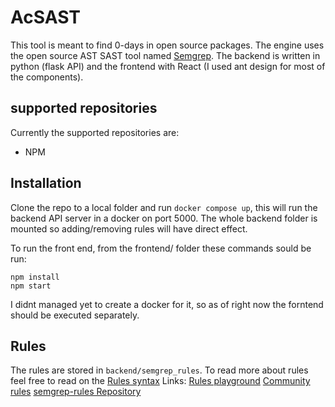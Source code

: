  # AcSAST
 This tool is meant to find 0-days in open source packages. The engine uses the open source AST SAST tool named [Semgrep](https://semgrep.dev/).
 The backend is written in python (flask API) and the frontend with React (I used ant design for most of the components).
 ## supported repositories
 Currently the supported repositories are:
  - NPM
 ## Installation
Clone the repo to a local folder and run `docker compose up`, this will run the backend API server in a docker on port 5000.
The whole backend folder is mounted so adding/removing rules will have direct effect.

To run the front end, from the frontend/ folder these commands sould be run:
```
npm install 
npm start
```
I didnt managed yet to create a docker for it, so as of right now the forntend should be executed separately.

## Rules
The rules are stored in `backend/semgrep_rules`.
To read more about rules feel free to read on the [Rules syntax](https://semgrep.dev/docs/writing-rules/rule-syntax/)
Links:
[Rules playground](https://semgrep.dev/editor)
[Community rules](https://semgrep.dev/explore)
[semgrep-rules Repository](https://github.com/returntocorp/semgrep-rules)